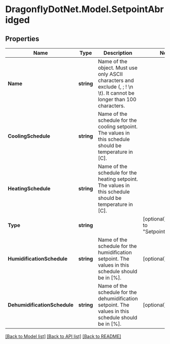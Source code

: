 
# DragonflyDotNet.Model.SetpointAbridged

## Properties

Name | Type | Description | Notes
------------ | ------------- | ------------- | -------------
**Name** | **string** | Name of the object. Must use only ASCII characters and exclude (, ; ! \\n \\t). It cannot be longer than 100 characters. | 
**CoolingSchedule** | **string** | Name of the schedule for the cooling setpoint. The values in this schedule should be temperature in [C]. | 
**HeatingSchedule** | **string** | Name of the schedule for the heating setpoint. The values in this schedule should be temperature in [C]. | 
**Type** | **string** |  | [optional] [default to "SetpointAbridged"]
**HumidificationSchedule** | **string** | Name of the schedule for the humidification setpoint. The values in this schedule should be in [%]. | [optional] 
**DehumidificationSchedule** | **string** | Name of the schedule for the dehumidification setpoint. The values in this schedule should be in [%]. | [optional] 

[[Back to Model list]](../README.md#documentation-for-models)
[[Back to API list]](../README.md#documentation-for-api-endpoints)
[[Back to README]](../README.md)

